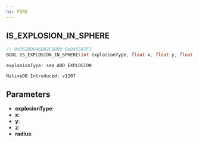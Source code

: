 ```yaml
---
ns: FIRE
---
```

## IS_EXPLOSION_IN_SPHERE

```c
// 0xD62DD846D82CBB90 0xD455A7F3
BOOL IS_EXPLOSION_IN_SPHERE(int explosionType, float x, float y, float z, float radius);
```

```
explosionType: see ADD_EXPLOSION

NativeDB Introduced: v1207
```

## Parameters
* **explosionType**:
* **x**:
* **y**:
* **z**:
* **radius**:
